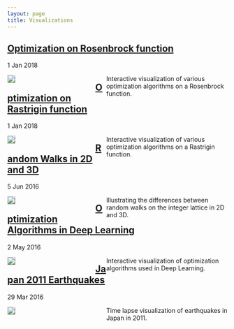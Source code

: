 ```yaml
---
layout: page
title: Visualizations
---
```


<!-- Rosenbrock viz -->
<div class="post">
  <h2 class="post-title">
    <a href="https://emiliendupont.github.io/optimization-rosenbrock/">
      Optimization on Rosenbrock function
    </a>
  </h2>

  <span class="post-date">1 Jan 2018</span>

  <div style="float:left; width:40%;">
    <img src="{{ site.url }}/imgs/viz-previews/optimization_rosenbrock.png" style="align:left; border: 1px solid #d3d3d3; border-style: outset;">
  </div>

  <div style="float:right; width:55%;">
    Interactive visualization of various optimization algorithms on a Rosenbrock function.
  </div>
</div>


<!-- Rastrigin viz -->
<div class="post">
  <h2 class="post-title">
    <a href="https://emiliendupont.github.io/optimization-rastrigin/">
      Optimization on Rastrigin function
    </a>
  </h2>

  <span class="post-date">1 Jan 2018</span>

  <div style="float:left; width:40%;">
    <img src="{{ site.url }}/imgs/viz-previews/optimization_rastrigin.png" style="align:left; border: 1px solid #d3d3d3; border-style: outset;">
  </div>

  <div style="float:right; width:55%;">
    Interactive visualization of various optimization algorithms on a Rastrigin function.
  </div>
</div>


<!-- Random Walk -->
<div class="post">
  <h2 class="post-title">
    <a href="https://emiliendupont.github.io/random-walk-viz/">
      Random Walks in 2D and 3D
    </a>
  </h2>

  <span class="post-date">5 Jun 2016</span>

  <div style="float:left; width:40%;">
    <img src="{{ site.url }}/imgs/viz-previews/random_walk_viz.png" style="align:left; border: 1px solid #d3d3d3; border-style: outset;">
  </div>

  <div style="float:right; width:55%;">
    Illustrating the differences between random walks on the integer lattice in 2D and 3D.
  </div>
</div>


<!-- Optim viz -->
<div class="post">
  <h2 class="post-title">
    <a href="https://emiliendupont.github.io/optimization-visualization/">
      Optimization Algorithms in Deep Learning
    </a>
  </h2>

  <span class="post-date">2 May 2016</span>

  <div style="float:left; width:40%;">
    <img src="{{ site.url }}/imgs/viz-previews/optimization_visualization.png" style="align:left; border: 1px solid #d3d3d3; border-style: outset;">
  </div>

  <div style="float:right; width:55%;">
    Interactive visualization of optimization algorithms used in Deep Learning.
  </div>
</div>


<!-- Japan Earthquakes -->
<div class="post">
  <h2 class="post-title">
    <a href="https://emiliendupont.github.io/japan-earthquakes/">
      Japan 2011 Earthquakes
    </a>
  </h2>

  <span class="post-date">29 Mar 2016</span>

  <div style="float:left; width:40%;">
    <img src="{{ site.url }}/imgs/viz-previews/japan_earthquakes.png" style="align:left; border: 1px solid #d3d3d3; border-style: outset;">
  </div>

  <div style="float:right; width:55%;">
    Time lapse visualization of earthquakes in Japan in 2011.
  </div>
</div>

